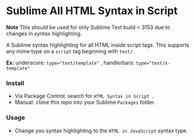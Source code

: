 # Sublime All HTML Syntax in Script

**Note** This should be used for only  Sublime Text build < 3153 due to changes in syntax highlighting.

A Sublime syntax highlighting for all HTML inside script tags.
This supports any mime type on a `script` tag beginning with `text/`.

**Ex:** underscore: `type="text/template"` ,  handlerbars: `type="text/x-template"`

### Install

- Via Package Control: search for `HTML Syntax in Script `.
- Manual: clone this repo into your Sublime `Packages` folder.


### Usage

- Change you syntax highlighting to the `HTML in JavaScript` syntax type.